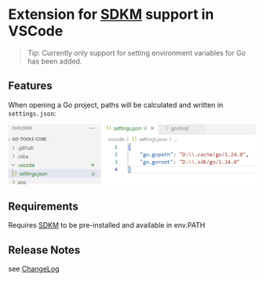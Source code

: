 # Extension for [SDKM](https://github.com/itbasis/sdkm) support in VSCode

> Tip: Currently only support for setting environment variables for Go has been added.

## Features

When opening a Go project, paths will be calculated and written in `settings.json`:

![Env](./docs/go-paths.png)

## Requirements

Requires [SDKM](https://github.com/itbasis/sdkm) to be pre-installed and available in env.PATH

## Release Notes

see [ChangeLog](./CHANGELOG.md)
